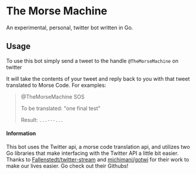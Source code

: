 # The Morse Machine
An experimental, personal, twitter bot written in Go.

## Usage
To use this bot simply send a tweet to the handle `@TheMorseMachine` on twitter

It will take the contents of your tweet and reply back to you with that tweet translated to Morse Code.
For examples:

> @TheMorseMachine SOS
>
> To be translated: "one final test"
>
> Result:
> `...---...`

#### Information
This bot uses the Twitter api, a morse code translation api, and utilizes two Go libraries that make interfacing with the Twitter API a little bit easier.
Thanks to [Fallenstedt/twitter-stream](https://github.com/Fallenstedt/twitter-stream) and [michimani/gotwi](https://github.com/michimani/gotwi) for their work to make our lives easier. Go check out their Githubs!
